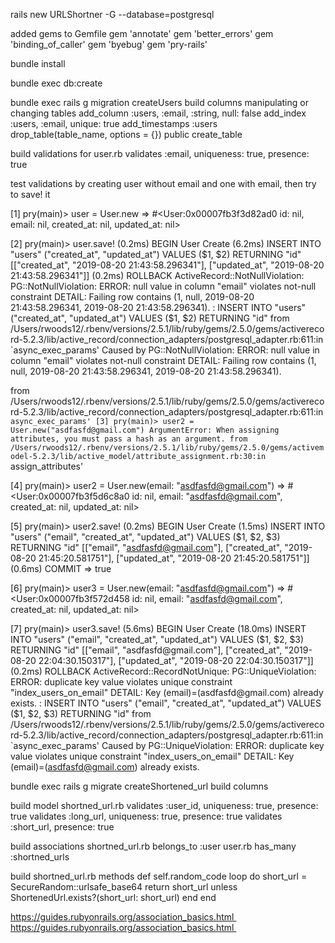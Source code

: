rails new URLShortner -G --database=postgresql

added gems to Gemfile
  gem 'annotate'
  gem 'better_errors'
  gem 'binding_of_caller'
  gem 'byebug'
  gem 'pry-rails'

bundle install

bundle exec db:create

bundle exec rails g migration createUsers
  build columns
  manipulating or changing tables
    add_column :users, :email, :string, null: false
    add_index :users, :email, unique: true
    add_timestamps :users  
    drop_table(table_name, options = {}) public
    create_table

build validations for user.rb 
  validates :email, uniqueness: true, presence: true


test validations by creating user without email and one with email, then try to save! it 

[1] pry(main)> user = User.new
=> #<User:0x00007fb3f3d82ad0 id: nil, email: nil, created_at: nil, updated_at: nil>

[2] pry(main)> user.save!
   (0.2ms)  BEGIN
  User Create (6.2ms)  INSERT INTO "users" ("created_at", "updated_at") VALUES ($1, $2) RETURNING "id"  [["created_at", "2019-08-20 21:43:58.296341"], ["updated_at", "2019-08-20 21:43:58.296341"]]
   (0.2ms)  ROLLBACK
ActiveRecord::NotNullViolation: PG::NotNullViolation: ERROR:  null value in column "email" violates not-null constraint
DETAIL:  Failing row contains (1, null, 2019-08-20 21:43:58.296341, 2019-08-20 21:43:58.296341).
: INSERT INTO "users" ("created_at", "updated_at") VALUES ($1, $2) RETURNING "id"
from /Users/rwoods12/.rbenv/versions/2.5.1/lib/ruby/gems/2.5.0/gems/activerecord-5.2.3/lib/active_record/connection_adapters/postgresql_adapter.rb:611:in `async_exec_params'
Caused by PG::NotNullViolation: ERROR:  null value in column "email" violates not-null constraint
DETAIL:  Failing row contains (1, null, 2019-08-20 21:43:58.296341, 2019-08-20 21:43:58.296341).

from /Users/rwoods12/.rbenv/versions/2.5.1/lib/ruby/gems/2.5.0/gems/activerecord-5.2.3/lib/active_record/connection_adapters/postgresql_adapter.rb:611:in `async_exec_params'
[3] pry(main)> user2 = User.new("asdfasfd@gmail.com")
ArgumentError: When assigning attributes, you must pass a hash as an argument.
from /Users/rwoods12/.rbenv/versions/2.5.1/lib/ruby/gems/2.5.0/gems/activemodel-5.2.3/lib/active_model/attribute_assignment.rb:30:in `assign_attributes'

[4] pry(main)> user2 = User.new(email: "asdfasfd@gmail.com")
=> #<User:0x00007fb3f5d6c8a0 id: nil, email: "asdfasfd@gmail.com", created_at: nil, updated_at: nil>

[5] pry(main)> user2.save!
   (0.2ms)  BEGIN
  User Create (1.5ms)  INSERT INTO "users" ("email", "created_at", "updated_at") VALUES ($1, $2, $3) RETURNING "id"  [["email", "asdfasfd@gmail.com"], ["created_at", "2019-08-20 21:45:20.581751"], ["updated_at", "2019-08-20 21:45:20.581751"]]
   (0.6ms)  COMMIT
=> true

[6] pry(main)> user3 = User.new(email: "asdfasfd@gmail.com")
=> #<User:0x00007fb3f572d458 id: nil, email: "asdfasfd@gmail.com", created_at: nil, updated_at: nil>

[7] pry(main)> user3.save!
   (5.6ms)  BEGIN
  User Create (18.0ms)  INSERT INTO "users" ("email", "created_at", "updated_at") VALUES ($1, $2, $3) RETURNING "id"  [["email", "asdfasfd@gmail.com"], ["created_at", "2019-08-20 22:04:30.150317"], ["updated_at", "2019-08-20 22:04:30.150317"]]
   (0.2ms)  ROLLBACK
ActiveRecord::RecordNotUnique: PG::UniqueViolation: ERROR:  duplicate key value violates unique constraint "index_users_on_email"
DETAIL:  Key (email)=(asdfasfd@gmail.com) already exists.
: INSERT INTO "users" ("email", "created_at", "updated_at") VALUES ($1, $2, $3) RETURNING "id"
from /Users/rwoods12/.rbenv/versions/2.5.1/lib/ruby/gems/2.5.0/gems/activerecord-5.2.3/lib/active_record/connection_adapters/postgresql_adapter.rb:611:in `async_exec_params'
Caused by PG::UniqueViolation: ERROR:  duplicate key value violates unique constraint "index_users_on_email"
DETAIL:  Key (email)=(asdfasfd@gmail.com) already exists.

bundle exec rails g migrate createShortened_url
  build columns

build model shortned_url.rb 
  validates :user_id, uniqueness: true, presence: true
  validates :long_url, uniqueness: true, presence: true
  validates :short_url, presence: true 

build associations 
  shortned_url.rb belongs_to :user
  user.rb has_many :shortned_urls

build shortned_url.rb methods
    def self.random_code
      loop do 
          short_url = SecureRandom::urlsafe_base64 
          return short_url unless ShortenedUrl.exists?(short_url: short_url)
      end
    end   

https://guides.rubyonrails.org/association_basics.html 
https://guides.rubyonrails.org/association_basics.html 


